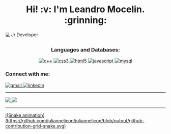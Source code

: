 <!--
**18carica/18carica** is a ✨ _special_ ✨ repository because its `README.md` (this file) appears on your GitHub profile.

Here are some ideas to get you started:

- 🔭 I’m currently working on ...
- 🌱 I’m currently learning ...
- 👯 I’m looking to collaborate on ...
- 🤔 I’m looking for help with ...
- 💬 Ask me about ...
- 📫 How to reach me: ...
- 😄 Pronouns: ...
- ⚡ Fun fact: ...
-->
<h1 align="center"> Hi! :v: I'm Leandro Mocelin. :grinning: </h1>

:computer: Jr Developer <br/>

<div align="center">
    <h3>Languages and Databases:</h3>
    <a href="https://learn.microsoft.com/pt-br/cpp/cpp/?view=msvc-170")>
        <img alt="c++" src="https://img.shields.io/badge/c++-%2300599C.svg?style=for-the-badge&logo=c%2B%2B&logoColor=white)" />
    </a>
    <a href="https://developer.mozilla.org/docs/Web/CSS")>
      <img alt="css3" src="https://img.shields.io/badge/CSS3-1572B6?style=for-the-badge&logo=css3&logoColor=white" />
    </a>
    <a href="https://developer.mozilla.org/docs/Web/HTML")>
      <img alt="html5" src="https://img.shields.io/badge/HTML5-E34F26?style=for-the-badge&logo=html5&logoColor=white" />
    </a>
    <a href="https://developer.mozilla.org/docs/Web/JavaScript")>
      <img alt="javascript" src="https://img.shields.io/badge/JavaScript-F7DF1E?style=for-the-badge&logo=javascript&logoColor=black" />
    </a>
    <a href="https://www.mysql.com/")>
      <img alt="mysql" src="https://img.shields.io/badge/MySQL-00000F?style=for-the-badge&logo=mysql&logoColor=white" />
    </a>
  </div>

  <h3 align="left">Connect with me:</h3>
<div align="left">
  <a href="mailto:mocelin.leandro@gmail.com?subject=Contact")>
      <img alt="gmail" src="https://img.shields.io/badge/Gmail-D14836?style=for-the-badge&logo=gmail&logoColor=white" />
  </a>
  <a href="www.linkedin.com/in/mocelin-leandro/")>
      <img alt="linkedin" src="https://img.shields.io/badge/LinkedIn-0077B5?style=for-the-badge&logo=linkedin&logoColor=white" /> 
  </a>
</div>
<hr>
<div>
<a href="https://github.com/18carica">
<img height="180em" src="https://github-readme-stats.vercel.app/api/top-langs/?username=18carica&layout=compact&langs_count=7&theme=dracula"/>
<img height="180em" src="https://github-readme-stats.vercel.app/api?username=18carica&show_icons=true&theme=dracula&include_all_commits=true&count_private=true"/>
</div>
<hr>
![Snake animation](https://github.com/juliannelicon/juliannelicon/blob/output/github-contribution-grid-snake.svg)
